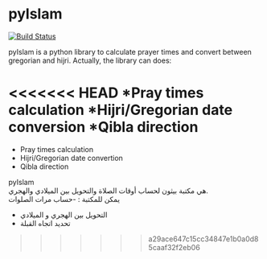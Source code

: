 pyIslam
===========
[![Build Status](https://travis-ci.org/abougouffa/pyIslam.svg?branch=master)](https://travis-ci.org/a-bougouffa/pyIslam)

pyIslam is a python library to calculate prayer times and convert between gregorian and hijri.
Actually, the library can does:

<<<<<<< HEAD
    *Pray times calculation
    *Hijri/Gregorian date conversion
    *Qibla direction
=======
* Pray times calculation
* Hijri/Gregorian date convertion
* Qibla direction


pyIslam<br>
هي مكتبة بيثون لحساب أوقات الصلاة والتحويل بين الميلادي والهجري.<br> يمكن للمكتبة :
-حساب مرات الصلوات<br>
- التحويل بين الهجري و الميلادي<br>
- تحديد  اتجاه القبلة<br>
>>>>>>> a29ace647c15cc34847e1b0a0d85caaf32f2eb06
